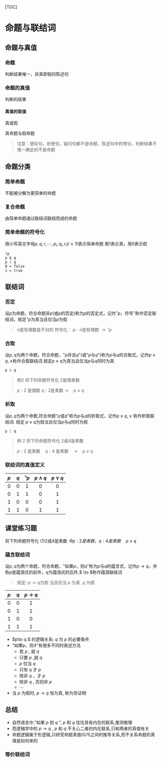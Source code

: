 [TOC]

# 命题与联结词

## 命题与真值
### 命题
判断结果唯一，非真即假的陈述句

### 命题的真值

判断的结果

#### 真值的取值

真或假

真命题与假命题

> 注意：感叹句，祈使句，疑问句都不是命题，陈述句中的悖论，判断结果不惟一确定的不是命题

## 命题分类

### 简单命题

不能被分解为更简单的命题

### 复合命题

由简单命题通过联结词联结而成的命题

### 简单命题的符号化

用小写英文字母$p,q,r,\cdots,p_i,q_i,r_i(i\geq1)$表示简单命题
用1表示真，用0表示假

```plaintext
!p
p & q
p | q
0 = false
1 = true
```


## 联结词

### 否定
设$p$为命题，符合命题非$p$(或$p$的否定)称为$p$的否定式，记作$\urcorner p$，符号$\urcorner$称作否定联结词，规定$\urcorner p$为真当且仅当$p$为假

> $\pi$是有理数是不对的
> 符号化： $p:\pi$是有理数 $\to \urcorner p$



### 合取
设$p,q$为两个命题，符合命题，"$p$并且$q$"(或"$p$与$q$")称为$p$与$q$的合取式，记作$p\wedge q,\wedge$称作合取联结词.规定$p\wedge q$为真当且仅当$p$与$q$同时为真

```java
p & q
```

>   例2 将下列命题符号化
>   2是偶素数
>
>   $p:2$ 是偶数    $q:2$是素数    $\longrightarrow \quad p\wedge q$

### 析取
设$p,q$为两个命题,符合命题"$p$或$q$"称为$p$与$q$的析取式，记作$p\vee q,\vee$ 称作析取联结词. 规定 $p\vee q$为假当且仅当$p$与$q$同时为假

```java
p | q
```

>   例 2 将下列命题符号化
>   2或4是素数
>
>   $p:2$ 是素数$\quad q:4$ 是素数$\quad \longrightarrow \quad p \vee q$

### 联结词的真值定义

| $p\quad q$ | $\urcorner p$ | $p\wedge q$ | $p\vee q$ |
| :--------: | :-----------: | :---------: | :-------: |
| $0\quad0$  |      $1$      |     $0$     |    $0$    |
| $0\quad1$  |      $1$      |     $0$     |    $1$    |
| $1\quad0$  |      $0$      |     $0$     |    $1$    |
| $1\quad1$  |      $0$      |     $1$     |    $1$    |



## 课堂练习题

将下列命题符号化
(1)2或4是素数
$令p:2是素数，q:4是素数 \quad 
p\vee q$

### 蕴含联结词

设$p,q$为两个命题，符合命题，"如果$p$，则$q$"称为$p$与$q$的蕴含式，记作$p\to q$，并称$p$是蕴涵式的前件，$q$为蕴涵式的后件,$ \to $称作蕴涵联结词

>   规定: $p\to q$为假 当且仅当 $p$ 为真 ,$q$ 为假 

| $p\quad q$ | $p\ \to\ q$ |
| :--------: | :---------: |
| $0\quad0$  |     $1$     |
| $0\quad1$  |     $1$     |
| $1\quad0$  |     $0$     |
| $1\quad1$  |     $1$     |

+   $p\to q $ 的逻辑关系: $q$ 为 $p$ 的必要条件
+   “如果p，则4"有很多不同的表述方法
    +   若 $p$ , 就 $q$
    +   只要 $p$ ,就 $q$ 
    +   $p$ 仅当 $q$
    +   只有 $q$ 才 $p$
    +   除非 $q$ ，才 $p$
    +   除非 $q$ , 否则非 $p$
    +   $\cdots$
+   当 $p$ 为假时, $p\to q$ 恒为真, 称为空证明



## 总结

+   自然语言中,"如果 $p$ 则 $q$ ", $p$ 和 $q$ 往往具有内在的联系,推测推理
+   而逻辑学中的 $p\to q$ , $p$ 和 $q$ 不关心二者的内在联系,只和两者的真值有关
+   命题逻辑属于形逻辑,只研究命题真值$(0/1)$之间的推导关系,而不关系命题的真值是如何来的

### 等价联结词

